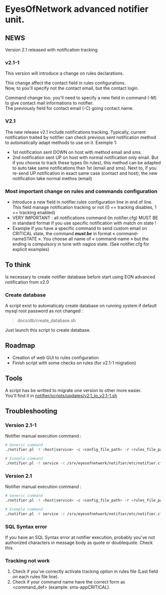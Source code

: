 # EyesOfNetwork advanced notifier unit.

## NEWS
Version 2.1 released with notification tracking.

### v2.1-1
This version will introduce a change on rules declarations.

This change affect the contact field in rules configurations.  
Now, to you'll specify not the contact email, but the contact login.

Command change too. you'll need to specify a new field in command (-M) to give contact mail informations to notifier.  
The previously field for contact email (-C) going contact name.

### V2.1
The new release v2.1 include notifications tracking.
Typically, current notification traited by notifier can check previous sent notification method to automatically adapt methods to use on it.
Exemple 1:
* 1st notification sent DOWN on host with method email and sms.
* 2nd notification sent UP on host with normal notification only email. But if you choose to track these types (In rules), this method can be adapted to auto take same notifications than 1st (email and sms). Next to, if you re-send UP notification in exact same case (contact and host), the new notification take normal methos (email)

### Most important change on rules and commands configuration
* Introduce a new field in notifier.rules configuration line in end of line. This field manage notification tracking or not (0 == tracking disables, 1 == tracking enabled)
* VERY IMPORTANT : all notifications command (in notifier.cfg) MUST BE in standard format if you use specific notification with match on state !
 * Example if you have a specific command to send custom email on CRITICAL state, the command ___must be___ in format « command-nameSTATE ». You choose all name of « command-name » but the ending is compulsory in tune with nagios state. (See notifier.cfg for explicit examples)

## To think
Is necessary to create notifier database before start using EON advanced notification from v2.0

### Create database
A script exist to automaticaly create database on running system if default mysql root password as not changed :
> docs/db/create_database.sh

Just launch this script to create database.

## Roadmap
* Creation of web GUI to rules configuration
* Finish script with some checks on rules (for v2.1-1 migration)

## Tools
A script has be writted to migrate one version to other more easier.  
You'll find it in [notifier/scripts/updates/v2.1_to_v2.1-1.sh](https://github.com/EyesOfNetworkCommunity/notifier/scripts/updates/v2.1_to_v2.1-1.sh)

## Troubleshooting
### Version 2.1-1
Notifier manual execution command :
```bash
# Generic command
./notifier.pl -t <host|service> -c <config_file_path> -r <rules_file_path> -T <YYYY-MM-DD-HH:mm:ss> -h <hostname> -A <hostgroup> -B <servicegroup> -s <servicename> -e <state> -i <hostaddress> -n <method> -C <contact_name> -M <contact_email> -O <output> -X <YYYY-MM-DD-HH:mm:ss> -Y <notification_number> -N <contact_pager>

# Exemple command
./notifier.pl -t service -c /srv/eyesofnetwork/notifier/etc/notifier.cfg -r /srv/eyesofnetwork/notifier/etc/notifier.rules -T 2017-07-27-10:05:00 -h localhost -A LINUX -B GENERIC-SERVICES -s memory -e CRITICAL -i 127.0.0.1 -n email -C admin -M "admin@localhost" -O "Test memory critical" -X 2017-07-27-10:05:00 -Y 1
```

### Version 2.1
Notifier manual execution command :
```bash
# Generic command
./notifier.pl -t <host|service> -c <config_file_path> -r <rules_file_path> -T <YYYY-MM-DD-HH:mm:ss> -h <hostname> -A <hostgroup> -B <servicegroup> -s <servicename> -e <state> -i <hostaddress> -n <method> -C <contact_email> -O <output> -X <YYYY-MM-DD-HH:mm:ss> -Y <notification_number> -N <contact_pager>

# Exemple command
./notifier.pl -t service -c /srv/eyesofnetwork/notifier/etc/notifier.cfg -r /srv/eyesofnetwork/notifier/etc/notifier.rules -T 2017-07-27-10:05:00 -h localhost -A LINUX -B GENERIC-SERVICES -s memory -e CRITICAL -i 127.0.0.1 -n email -C "admin@localhost" -O "Test memory critical" -X 2017-07-27-10:05:00 -Y 1
```
### SQL Syntax error
If you have an SQL Syntax error at notifier execution, probably you've not authorized characters in message body as quote or doublequote. Check this.

### Tracking not work
1. Check if you’ve correctly activate tracking option in rules file (Last field on each rules file line).
2. Check if your command name have the correct form as <command_def><STATE> (example: sms-appCRITICAL).


